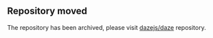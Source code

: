 ## Repository moved

The repository has been archived, please visit [dazejs/daze](https://github.com/dazejs/daze) repository. 
